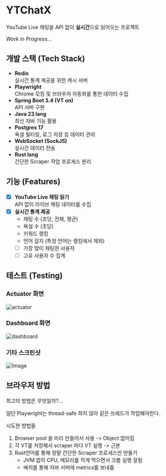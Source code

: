 # YTChatX

YouTube Live 채팅을 API 없이 **실시간**으로 읽어오는 프로젝트

*Work in Progress...*

## 개발 스택 (Tech Stack)

- **Redis**  
  실시간 통계 제공을 위한 캐시 서버
- **Playwright**  
  Chrome 모킹 및 브라우저 자동화를 통한 데이터 수집
- **Spring Boot 3.4 (VT on)**  
  API 서버 구현
- **Java 23 lang**  
  최신 자바 기능 활용
- **Postgres 17**  
  욕설 필터링, 로그 저장 등 데이터 관리
- **WebSocket (SockJS)**  
  실시간 데이터 전송
- **Rust lang**  
  간단한 Scraper 작업 프로세스 분리

## 기능 (Features)

- [x] **YouTube Live 채팅 읽기**  
  API 없이 라이브 채팅 데이터를 수집
- [x] **실시간 통계 제공**
  - 채팅 수 (초당, 전체, 평균)
  - 욕설 수 (초당)
  - 키워드 랭킹
  - 언어 감지 (특정 언어는 랭킹에서 제외)
  - [ ] 가장 많이 채팅한 사용자
  - [ ] 고유 사용자 수 집계

## 테스트 (Testing)

### Actuator 화면
![actuator](https://github.com/user-attachments/assets/57bbf7a0-d88f-406f-993a-366abcc7a5e2)

### Dashboard 화면
![dashboard](https://github.com/user-attachments/assets/63891103-6d33-45e7-a172-3c5265bd8b1b)

### 기타 스크린샷
![Image](https://github.com/user-attachments/assets/253585cc-5cf1-42bc-8b45-7729e851ad4b)

## 브라우저 방법

최고의 방법은 무엇일까?...

일단 Playwright는 thread-safe 하지 않아 같은 쓰레드가 작업해야한다.

시도한 방법들
1. Browser pool 을 미리 만들어서 사용 -> Object 없어짐
2. 각 VT를 저장해서 scraper 마다 VT 실행 -> 근본
3. Rust언어를 통해 정말 간단한 Scraper 프로세스만 만들기
   - JVM 없이 CPU, 메모리를 적게 먹으면서 크롬 실행 잘됨
   - 배치를 통해 자바 서버에 metrics를 보내줌